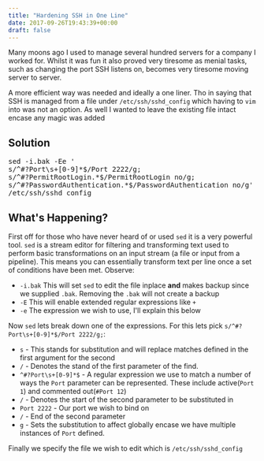 ```yaml
---
title: "Hardening SSH in One Line"
date: 2017-09-26T19:43:39+00:00
draft: false
---
```


Many moons ago I used to manage several hundred servers for a company I worked for. Whilst it was fun it also proved very tiresome as menial tasks, such as changing the port SSH listens on, becomes very tiresome moving server to server.

A more efficient way was needed and ideally a one liner. Tho in saying that SSH is managed from a file under `/etc/ssh/sshd_config` which having to `vim` into was not an option. As well I wanted to leave the existing file intact encase any magic was added

## Solution
<pre>
sed -i.bak -Ee '
s/^#?Port\s+[0-9]*$/Port 2222/g;
s/^#?PermitRootLogin.*$/PermitRootLogin no/g;
s/^#?PasswordAuthentication.*$/PasswordAuthentication no/g' \
/etc/ssh/sshd_config
</pre>
## What's Happening?

First off for those who have never heard of or used `sed` it is a very powerful tool. `sed` is a stream editor for filtering and transforming text used to perform basic transformations on an input stream (a file or input from a  pipeline). This means you can essentially transform text per line once a set of conditions have been met. Observe:
* `-i.bak` This will set `sed` to edit the file inplace **and** makes backup since we supplied `.bak`. Removing the `.bak` will not create a backup
* `-E` This will enable extended regular expressions like `+`
* `-e` The expression we wish to use, I'll explain this below

Now `sed` lets break down one of the expressions. For this lets pick `s/^#?Port\s+[0-9]*$/Port 2222/g;`:
* `s` - This stands for substitution and will replace matches defined in the first argument for the second
* `/` - Denotes the stand of the first parameter of the find.
* `^#?Port\s+[0-9]*$` - A regular expression we use to match a number of ways the `Port` parameter can be represented. These include active(`Port 1`) and commented out(`#Port 12`)
* `/` - Denotes the start of the second parameter to be substituted in
* `Port 2222` - Our port we wish to bind on
* `/` - End of the second parameter
* `g` - Sets the substitution to affect globally encase we have multiple instances of `Port` defined.

Finally we specify the file we wish to edit which is `/etc/ssh/sshd_config`
